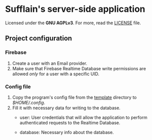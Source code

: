 # Sufflain's server-side application

Licensed under the **GNU AGPLv3**. For more, read the [LICENSE](./LICENSE) file.

## Project configuration
### Firebase
1. Create a user with an Email provider.
2. Make sure that Firebase Realtime Database write permissions are allowed *only* for a user with a 
specific UID.
### Config file
1. Copy the program's config file from the [template](./template) directory to *$HOME/.config*.
2. Fill it with necessary data for writing to the database.
    - user: User credentials that will allow the application to perform authenticated requests to 
    the Realtime Database.

    - database: Necessary info about the database.

